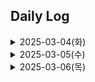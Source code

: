 ## Daily Log

<details>
<summary> 2025-03-04(화) </summary>

1. 타 블록체인 서비스 분석

- 지문 기반 DID 서비스 활용 타당성 검토
- 티켓팅, 거래 기능이 있는 타 서비스 분석
[밴드 공연 티켓팅 서비스](https://github.com/sevin98/melodiket/tree/master)
[NFT 스포츠 티켓 예매 및 후원 서비스](https://github.com/Team-olbl/S-tickey)
- 기부, 후원 기능이 있는 타 서비스 분석


2. 아이디어 회의

3. 컨설턴트님, 코치님과의 미팅

4. Solidity 학습
![CryptoZombies](https://lab.ssafy.com/s12-blochain-transaction-sub1/S12P21A609/-/blob/study/%EC%98%88%EC%84%B8%EB%A6%BC/assets/cryptozombies.png)

</details>

<details>
<summary> 2025-03-05(수) </summary>

# 1. 아이디어 회의
## 1-1. 동네 스포츠 선수들을 위한 경기 내역 조회 및 매칭 플랫폼

- 아이디어 구체화

    **동네스포츠 선수 - 동네의 범위를 어디로 한정지어야 할 것인가? 제일 고민**

**경기 내역 조회 및 매칭 플랫폼**

- 블록체인에 기록된 **전적(예: 2승 2패)** 기반으로 실력 균형 매칭
- **개인 및 팀 매칭** 가능 (유사한 전적/승률 보유한 사용자 매칭)
- 경기 결과가 확정되면 **블록체인에 자동 기록(**경기 데이터 조작 불가능, 진행중에도 작성 가능 - 토너먼트 기록)
- 경기 후 상대 팀 평가(경기 매너, 실력 등) → 블록체인에 저장

    <details>
    <summary>구현 방안</summary>

    ## **1. 프로젝트 개요**

    ### 🌟 **목적**

    - **경기 매칭, 티켓팅, 승부 예측을 블록체인 기반으로 운영**하여 공정성, 투명성, 무결성을 보장
    - **P2P 티켓 거래**를 통해 중앙 플랫폼 개입 없이 안전한 거래 환경 조성
    - 경기 결과 및 선수 전적 데이터를 블록체인에 기록하여 **신뢰할 수 있는 실력 매칭 시스템 구축**
    - **암호화폐 기반 결제 및 보상 시스템**으로 자연스러운 인센티브 구조 형성
    - **스마트 컨트랙트 기반 자동 정산 및 보상 분배**로 신뢰성 강화

    ---

    ## **2. 주요 기능 및 구현 방안**

    ### **✅ 1. 블록체인 기반 P2P 티켓 거래 및 결제 시스템**

    **🔎 기능:**

    - 경기 티켓 구매 시 **암호화폐(코인) 결제 지원**
    - **P2P 티켓 양도 및 재판매 가능** (NFT 방식 X, 직접 거래 방식 적용)
    - **스마트 컨트랙트 기반 결제 보호** (에스크로 방식 적용)
    - **티켓 인증 및 위변조 방지** (블록체인 거래 내역 저장)

    **🛠️ 구현 방식:**

    1. 경기 주최자가 스마트 컨트랙트를 통해 티켓 생성
    2. 사용자가 **블록체인 기반 마켓플레이스에서 직접 거래**
    3. 티켓 소유권 변경 시 블록체인에 기록 (위변조 방지)
    4. 경기 당일 QR 코드/블록체인 인증을 통해 입장 확인

    **👨‍💻 사용 기술:**

    - **Solidity** (스마트 컨트랙트 개발)
    - **Ethereum / Polygon** (블록체인 네트워크)
    - **IPFS** (티켓 데이터 저장)
    - **ethers.js / Web3.js** (프론트엔드 연동)

    **🛡️ 블록체인 적용 이유:**

    - **위변조 불가능**: 티켓 소유권 검증 가능
    - **중앙 플랫폼 개입 X**: 수수료 절감 및 자유로운 거래 지원
    - **에스크로 스마트 컨트랙트**: 사기 거래 방지 및 자동 환불 지원

    ---

    ### **✅ 2. 블록체인 전적 기반 자동 경기 매칭 시스템**

    **🔎 기능:**

    - 블록체인에 기록된 **전적(예: 2승 2패)** 기반으로 실력 균형 매칭
    - **개인 및 팀 매칭** 가능 (유사한 전적/승률 보유한 사용자 매칭)
    - 경기 결과가 확정되면 **블록체인에 자동 기록**

    **🛠️ 구현 방식:**

    1. **전적 저장**: 경기 결과를 스마트 컨트랙트 통해 블록체인 저장
    2. **자동 매칭**: Elo 레이팅 기반 블록체인 전적 조회 후 유사 실력 매칭
    3. **매칭된 경기 정보**는 블록체인에서 검증 가능

    **👨‍💻 사용 기술:**

    - **Solidity + Smart Contract** (전적 저장)
    - **PostgreSQL + GraphQL** (매칭 시스템)
    - **TensorFlow.js** (AI 매칭 알고리즘)

    **🛡️ 블록체인 적용 이유:**

    - **전적 조작 불가능**: 경기 데이터가 블록체인에 저장됨
    - **공정한 매칭**: 중앙 운영자 개입 없이 자동 매칭
    - **투명한 실력 평가**: 공개 검증 가능

    ---

    ### **✅ 3. 승부 예측 및 배팅 시스템**

    **🔎 기능:**

    - 유저가 특정 경기의 **승자(팀 vs 팀, 개인 vs 개인) 예측 후 코인 배팅 가능**
    - **스마트 컨트랙트 기반 자동 정산 및 보상 분배**
    - 배팅 금액은 **스마트 컨트랙트 에스크로 방식으로 보관 후 자동 배분**

    **🛠️ 구현 방식:**

    1. 경기 생성 시 스마트 컨트랙트에서 배팅 풀 생성
    2. 유저는 암호화폐 배팅 후 스마트 컨트랙트에 보관됨
    3. 경기 결과 확정 후 **승자에게 자동 정산 및 배분**
    4. 배팅 내역 및 보상 내역은 블록체인에 저장됨

    **👨‍💻 사용 기술:**

    - **Solidity (배팅 스마트 컨트랙트 개발)**
    - **Chainlink VRF (무작위 검증 시스템 추가)**
    - **Web3.js / ethers.js (프론트엔드 연동)**

    **🛡️ 블록체인 적용 이유:**

    - **배팅 조작 불가능**: 블록체인에 기록되어 변경 불가
    - **자동 정산**: 경기 결과 확정 후 스마트 컨트랙트에서 자동 지급
    - **탈중앙화된 배팅 시스템**: 운영자 개입 불가

    ---

    ### **✅ 4. 경기 결과 및 전적 기록 저장 (블록체인 무결성 보장)**

    **🔎 기능:**

    - 경기 결과를 **블록체인에 저장하여 전적 및 성적 관리**
    - 경기 데이터 조작 방지 및 영구적 기록 보관
    - 개인 및 팀의 경기 기록을 공개적으로 조회 가능

    **🛠️ 구현 방식:**

    1. 경기 종료 후 결과를 스마트 컨트랙트에 기록
    2. 데이터는 블록체인에 저장되어 수정 불가
    3. 유저는 자신의 경기 기록을 언제든 조회 가능

    **👨‍💻 사용 기술:**

    - **Solidity + Smart Contract**
    - **IPFS (경기 상세 데이터 저장)**
    - **GraphQL (데이터 조회 API)**

    **🛡️ 블록체인 적용 이유:**

    - **무결성 보장**: 경기 기록 조작 불가
    - **투명한 실력 평가**: 모든 유저 동일한 기준 평가
    - **공정한 리더보드 운영**: 중앙 운영자 개입 불가

    ---

    ## **3. 기술 스택 및 개발 환경**

    ### **🛠️ 블록체인**

    - **Ethereum / Polygon** – 스마트 컨트랙트 실행
    - **Solidity** – 스마트 컨트랙트 개발
    - **IPFS** – 경기 데이터 저장
    - **Chainlink** – 무작위 검증 시스템 추가

    ### **🌐 백엔드**

    - **Node.js + Express.js** – API 서버 개발
    - **PostgreSQL** – 경기 매칭 및 사용자 데이터 관리
    - **GraphQL** – 효율적인 데이터 조회

    ### **📼 프론트엔드**

    - **React.js + Next.js** – 웹 UI 개발
    - **ethers.js / Web3.js** – 블록체인 연동

    ---

    ## **4. 기대 효과**

    - **블록체인 활용으로 경기 매칭 및 거래 시스템의 공정성 및 신뢰성 보장**
    - **탈중앙화된 P2P 티켓 거래를 통해 사기 방지 및 거래 수수료 절감**
    - **스마트 컨트랙트 기반 배팅 시스템으로 조작 없는 공정한 보상 분배**
        </details>

    ## 1-2. 캐릭터 키우기 기반 CS 스터디 플랫폼


    <details>
    <summary> 아이디어 구체화 </summary>

    ## 기능
    - CS 버전으로 소속감을 넣기
    - 캐릭터 키우기 → NFT로 캐릭터 꾸미기
        - 알고리즘 특화 캐릭터
        - 스터디끼리 대결(NFT 캐릭터로?)
    - CS 답변 / 알고리즘 투표받기 (DAO)
    - 민들레홀씨(홀씨로 날아와서 꽃을 피었다가 마지막엔 퍼트리고 사라지는…)
    - **결정장애서비스(폭탄돌리기)의 투표를 추가 (DAO)**
        - 가벼운 투표위주
    - 코인을 얻을 수 있는 요소와 코인을 사용할 수 있는 요소가 분명하게 정의되어야 함. 

    ## 피드백
    - 기록 데이터가 블록체인으로 저장할만큼 투명하고 변조가 되어선 안되는 데이터인가? → 의문 → NFT스럽게 접근이 나을수도?
    
  



    ## 논의할 점

    - 대상 : 취준생 / 개발지망생?
    - 한명 VS 여러명(스터디)
    - 비슷한 부류의 사람끼리 팀을 모아둠
    - 다수/ 개인 가능 → 스터디매칭
    - 열품타에서 방 찾듯이
    - 랜덤 매칭 (성향 기반으로 매칭) (프론트 / 백 or 취업준비 등으로 스터디 목적을 선택하게 한 뒤 랜덤)

    - 사이클은 어떤식으로 될지?
    - 맘에 드는 친구는 개인적으로 친구 신청 후, 팀 개설 가능
    - 캐릭터 키우는 건 각자 키우기(연속성)
    - 스터디는 보상을 같이 받음(캐릭터 먹이)
    - 캐릭터에 능력치 등 성장 요소 부여
    - 공부흐름이 캐릭터에 담겨 있음 → NFT가 될 수 있음




    </details>

<br>

# 2. 팀원 별 요구사항 정리 및 아이디어 투표
1-1. 동네 스포츠 선수들을 위한 경기 내역 조회 및 매칭 플랫폼 <br>
1-2. 캐릭터 키우기 기반 CS 스터디 플랫폼 <br>

각각을 구체화한 뒤, 블록체인 적용 방안에 대해 검토한 후 아이디어 확정 예정.

</details>



<details>
<summary> 2025-03-06(목) </summary>

# 1. 기존 아이디어 빌드업 및 신규 아이디어 제안

## 1-1. 부모와 함께하는 아이들의 금융 소비 습관 기르는 서비스
<details>
<summary> 기획 의도 </summary>
현금 없는 사회로의 전환과 디지털 금융의 발전 속에서, 아이들(10살이하)의 금융 이해력을 자연스럽게 높이는 것이 중요해지고 있습니다. 부모들이 아이들에게 직접 돈을 주는 대신, 가상의 보상 시스템을 활용해 아이들이 금융 개념을 배우고 자율적으로 소비 습관을 형성할 수 있도록 돕습니다. 이를 통해 책임감 있는 소비, 저축 습관 형성, 목표 설정 및 성취 경험을 제공하는 서비스를 기획하게 됐습니다.
</details>

<details>
<summary> 기능 설명 </summary>
1. 부모의 가상 자금 지급(실제 돈이 아닌 가상의 코인을 지급, 칭찬 스티커나 용돈 개념으로 사용 가능)<br>
2. 아이들의 목표 설정 및 보상 시스템<br>
3. 부모가 직접 설정한 미션(방 청소, 숙제완료 등)을 수행하면 코인 획득<br>
4. 모은 코인으로 부모가 등록한 보상(ex.장난감, 게임 1시간, 외식 등)과 교환 가능<br>
5. 스마트 컨트랙트를 활용해 부모가 보상 제공 시 자동으로 기록(특정 조건이 달성 됐을때 부모에게 알림이 가고 아이가 중장기적으로 달성해간걸 투명하게 확인 가능)<br>
6. '금융 교육'적인 요소를 확장한다면, 주식 투자 API를 통해 모의 투자 기능 구현 가능<br>

</details>

<details>
<summary> 블록체인 요소 </summary>

1. 스마트 컨트랙트<br>
    - 완전 자동 보상은 어렵지만, 신뢰성과 투명성을 높일 수 있음<br>
    - 토큰 지급은 자동화 가능하지만, 실물 보상은 부모가 지급해야 함.<br>
    - 블록체인은 부모-아이 간 신뢰를 강화하고, 보상 과정의 투명성을 보장하는 역할.<br>
    - 부모가 일관되게 보상을 지급하도록 유도하여, 아이가 "약속이 잘 지켜진다"는 신뢰감을 가질 수 있음.<br>

2. 투표<br>
    - 특정 가사일과 보상에 대해 가격 책정을 할 때, 부모와 아이의 의견이 반영되도록 투표를 하게 함.
    

</details>

## 1-2. 블록체인 기반 핀테크 / 스포츠 팬 플랫폼

<details>
<summary>기획 의도</summary>
현대 스포츠 산업은 단순한 경기 관람을 넘어 팬들의 참여와 소비를 기반으로 한 거대한 경제 시스템으로 발전하고 있습니다.
하지만 현재 프로야구 팬들이 팀과 상호작용하는 방식은 게시판, 중계 채널 등으로 제한적입니다.
또한, 응원과 소비 외에 팬들이 팀에 기여할 수 있는 구조가 부족합니다.
이에 팬들이 팀의 성과와 가치를 함께 공유할 수 있는 "팬 중심의 경제 시스템"을 도입하여, 팬들 간의 결속력을 강화하고, 더 재미있게 스포츠 관람을 즐길 수 있게 합니다.
</details>

<details>
<summary>기능 설명</summary>
1️⃣ 팀별 토큰(코인) 시스템 도입

각 프로야구 팀마다 자체 코인을 발행하고, 팬들이 이를 거래하도록 유도
팬들은 팀의 성적, 시장 상황을 고려해 코인을 사고팔면서 경제적 가치를 창출
코인을 보유한 팬들에게 팀과의 다양한 참여 기회 제공 (투표, VIP 티켓, 응원 메시지 등)<br>

2️⃣ 팬 활동을 통한 보상 시스템 구축

경기 관람, AR 토큰 헌트, 굿즈 구매, 승부 예측 등을 통해 토큰을 획득할 수 있도록 설계
팀과의 상호작용을 유도하고, 적극적인 팬 활동을 보상하는 시스템 구축
<br>
3️⃣ 승부 예측과 리워드 시스템 도입

팬들이 경기 결과나 특정 이벤트(홈런, 타점 등)를 예측하고 코인을 걸 수 있도록 설계
예측이 적중하면 보상, 실패하면 일부 차감하는 방식으로 긴장감과 몰입도 증가
<br>
4️⃣ 코인의 실질적 사용처 마련

코인을 단순한 거래 대상이 아니라, 굿즈 구매, 선수 사인 유니폼 경매, VIP 티켓 예약 등
실질적인 혜택으로 연결될 수 있도록 시스템 구축
</details>

## 2. 컨설턴트님, 코치님과의 미팅

<details>
<summary>피드백</summary>

- **스포츠, 엔터 팬 플랫폼**
    - 야구가 많으니 다른 팬문화가 있는 주제 고려(EX. K-POP)
    - 팀별 토큰 자체 발행 방식 고민
        - ERC가 이를 지원하는지 확인 필요

- **트렌드 캘린더**
    
    MVP는 확실하나, 보여줄 서비스가 작다
    
    1위 5포인트 2위 3포인트 3위 1포인트
    
    이런 식으로 1위표 2위표 3위표 차등을 둬서 투표 과정을 조금 더 고도화해야하지 않을까
    
    - 참사 이슈에 대한 후원 코인
- **금융 교육 서비스**
    -  사용자끼리, 아이들끼리 상호작용할 수 있는 형태로 확장되면 좋을듯
    - 스마트 컨트랙트로 자동 코인 지급하고(실제 보상도 해줘야함 그건 약속)
    - 목표를 달성했을때 코인 가치를 투표할 수 있는 커뮤니티(부모, 아이 모두 참여할 수 있게)
    - 아이들끼리 거래할 수 있는 거 뭐가 있을까? - 코인으로 실제 재화 교환할 수 있도록

 </details>



</details>

